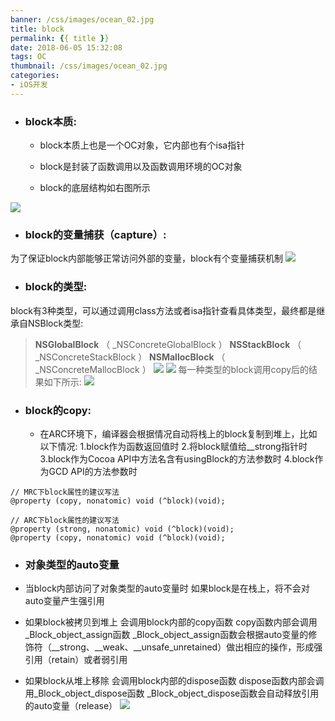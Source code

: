 ```yaml
---
banner: /css/images/ocean_02.jpg
title: block
permalink: {{ title }}
date: 2018-06-05 15:32:08
tags: OC
thumbnail: /css/images/ocean_02.jpg
categories:
- iOS开发
---
```


- ### block本质:
   - block本质上也是一个OC对象，它内部也有个isa指针

   - block是封装了函数调用以及函数调用环境的OC对象

   - block的底层结构如右图所示

<!--more-->

![](https://upload-images.jianshu.io/upload_images/2149459-8f3bf567cb6f1e58.png?imageMogr2/auto-orient/strip%7CimageView2/2/w/1240)

- ### block的变量捕获（capture）:
为了保证block内部能够正常访问外部的变量，block有个变量捕获机制
![](https://upload-images.jianshu.io/upload_images/2149459-e4d01666a992e3b6.png?imageMogr2/auto-orient/strip%7CimageView2/2/w/1240)

- ### block的类型:
block有3种类型，可以通过调用class方法或者isa指针查看具体类型，最终都是继承自NSBlock类型:
> __NSGlobalBlock__ （ _NSConcreteGlobalBlock ）
__NSStackBlock__ （ _NSConcreteStackBlock ）
__NSMallocBlock__ （ _NSConcreteMallocBlock ）
![](https://upload-images.jianshu.io/upload_images/2149459-8e7f3088a6384dc3.png?imageMogr2/auto-orient/strip%7CimageView2/2/w/1240)
![](https://upload-images.jianshu.io/upload_images/2149459-2d18a5cb9e547aa2.png?imageMogr2/auto-orient/strip%7CimageView2/2/w/1240)
每一种类型的block调用copy后的结果如下所示:
![](https://upload-images.jianshu.io/upload_images/2149459-723f062493773bf0.png?imageMogr2/auto-orient/strip%7CimageView2/2/w/1240)
- ### block的copy:
   - 在ARC环境下，编译器会根据情况自动将栈上的block复制到堆上，比如以下情况:
1.block作为函数返回值时
2.将block赋值给__strong指针时
3.block作为Cocoa API中方法名含有usingBlock的方法参数时
4.block作为GCD API的方法参数时

```
// MRC下block属性的建议写法
@property (copy, nonatomic) void (^block)(void);

// ARC下block属性的建议写法
@property (strong, nonatomic) void (^block)(void);
@property (copy, nonatomic) void (^block)(void);
```

- ### 对象类型的auto变量
- 当block内部访问了对象类型的auto变量时
如果block是在栈上，将不会对auto变量产生强引用

- 如果block被拷贝到堆上
会调用block内部的copy函数
copy函数内部会调用_Block_object_assign函数
_Block_object_assign函数会根据auto变量的修饰符（__strong、__weak、__unsafe_unretained）做出相应的操作，形成强引用（retain）或者弱引用
- 如果block从堆上移除
会调用block内部的dispose函数
dispose函数内部会调用_Block_object_dispose函数
_Block_object_dispose函数会自动释放引用的auto变量（release）
![](https://upload-images.jianshu.io/upload_images/2149459-319339af0417c621.png?imageMogr2/auto-orient/strip%7CimageView2/2/w/1240)